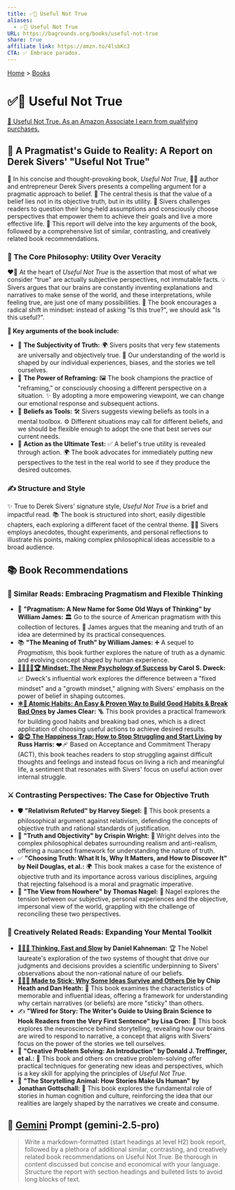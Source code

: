 ```yaml
---
title: ✅🤔 Useful Not True
aliases:
  - ✅🤔 Useful Not True
URL: https://bagrounds.org/books/useful-not-true
share: true
affiliate link: https://amzn.to/4lsbKc3
CTA: ✅ Embrace paradox.
---
```

[Home](../index.md) > [Books](./index.md)  
# ✅🤔 Useful Not True  
[🛒 Useful Not True. As an Amazon Associate I earn from qualifying purchases.](https://amzn.to/4lsbKc3)  
  
## 🧭 A Pragmatist's Guide to Reality: A Report on Derek Sivers' "Useful Not True"  
  
📖 In his concise and thought-provoking book, *Useful Not True*, 👨‍💼 author and entrepreneur Derek Sivers presents a compelling argument for a pragmatic approach to belief. 🔑 The central thesis is that the value of a belief lies not in its objective truth, but in its utility. 🤔 Sivers challenges readers to question their long-held assumptions and consciously choose perspectives that empower them to achieve their goals and live a more effective life. 📝 This report will delve into the key arguments of the book, followed by a comprehensive list of similar, contrasting, and creatively related book recommendations.  
  
### 🧠 The Core Philosophy: Utility Over Veracity  
  
❤️‍🔥 At the heart of *Useful Not True* is the assertion that most of what we consider "true" are actually subjective perspectives, not immutable facts. 💡 Sivers argues that our brains are constantly inventing explanations and narratives to make sense of the world, and these interpretations, while feeling true, are just one of many possibilities. 🔄 The book encourages a radical shift in mindset: instead of asking "Is this true?", we should ask "Is this useful?".  
  
**🔑 Key arguments of the book include:**  
  
* 🤔 **The Subjectivity of Truth:** 🌍 Sivers posits that very few statements are universally and objectively true. 👤 Our understanding of the world is shaped by our individual experiences, biases, and the stories we tell ourselves.  
* 💪 **The Power of Reframing:** 🖼️ The book champions the practice of "reframing," or consciously choosing a different perspective on a situation. ✨ By adopting a more empowering viewpoint, we can change our emotional response and subsequent actions.  
* 🧰 **Beliefs as Tools:** 🛠️ Sivers suggests viewing beliefs as tools in a mental toolbox. ⚙️ Different situations may call for different beliefs, and we should be flexible enough to adopt the one that best serves our current needs.  
* 🚀 **Action as the Ultimate Test:** ✅ A belief's true utility is revealed through action. 🌍 The book advocates for immediately putting new perspectives to the test in the real world to see if they produce the desired outcomes.  
  
### ✍️ Structure and Style  
  
✨ True to Derek Sivers' signature style, *Useful Not True* is a brief and impactful read. 📚 The book is structured into short, easily digestible chapters, each exploring a different facet of the central theme. 👨‍🏫 Sivers employs anecdotes, thought experiments, and personal reflections to illustrate his points, making complex philosophical ideas accessible to a broad audience.  
  
## 📚 Book Recommendations  
  
### 🤝 Similar Reads: Embracing Pragmatism and Flexible Thinking  
  
* 📜 **"Pragmatism: A New Name for Some Old Ways of Thinking" by William James:** 🏛️ Go to the source of American pragmatism with this collection of lectures. 🧠 James argues that the meaning and truth of an idea are determined by its practical consequences.  
* 📚 **"The Meaning of Truth" by William James:** ➕ A sequel to *Pragmatism*, this book further explores the nature of truth as a dynamic and evolving concept shaped by human experience.  
* **[🌱🧘🏼‍♀️🏆 Mindset: The New Psychology of Success](./mindset.md) by Carol S. Dweck:** 📈 Dweck's influential work explores the difference between a "fixed mindset" and a "growth mindset," aligning with Sivers' emphasis on the power of belief in shaping outcomes.  
* **[⚛️🔄 Atomic Habits: An Easy & Proven Way to Build Good Habits & Break Bad Ones](./atomic-habits.md) by James Clear:** 🪜 This book provides a practical framework for building good habits and breaking bad ones, which is a direct application of choosing useful actions to achieve desired results.  
* **[😩😊 The Happiness Trap: How to Stop Struggling and Start Living](./the-happiness-trap-how-to-stop-struggling-and-start-living.md) by Russ Harris:** ❤️‍🩹 Based on Acceptance and Commitment Therapy (ACT), this book teaches readers to stop struggling against difficult thoughts and feelings and instead focus on living a rich and meaningful life, a sentiment that resonates with Sivers' focus on useful action over internal struggle.  
  
### ⚔️ Contrasting Perspectives: The Case for Objective Truth  
  
* 🛡️ **"Relativism Refuted" by Harvey Siegel:** 🚫 This book presents a philosophical argument against relativism, defending the concepts of objective truth and rational standards of justification.  
* 🤔 **"Truth and Objectivity" by Crispin Wright:** 🔬 Wright delves into the complex philosophical debates surrounding realism and anti-realism, offering a nuanced framework for understanding the nature of truth.  
* ✅ **"Choosing Truth: What It Is, Why It Matters, and How to Discover It" by Neil Douglas, et al.:** 🌍 This book makes a case for the existence of objective truth and its importance across various disciplines, arguing that rejecting falsehood is a moral and pragmatic imperative.  
* 🔭 **"The View from Nowhere" by Thomas Nagel:** 👤 Nagel explores the tension between our subjective, personal experiences and the objective, impersonal view of the world, grappling with the challenge of reconciling these two perspectives.  
  
### 🎨 Creatively Related Reads: Expanding Your Mental Toolkit  
  
* **[🤔🐇🐢 Thinking, Fast and Slow](./thinking-fast-and-slow.md) by Daniel Kahneman:** 🏆 The Nobel laureate's exploration of the two systems of thought that drive our judgments and decisions provides a scientific underpinning to Sivers' observations about the non-rational nature of our beliefs.  
* **[🧠🌱💀 Made to Stick: Why Some Ideas Survive and Others Die](./made-to-stick.md) by Chip Heath and Dan Heath:** 📌 This book examines the characteristics of memorable and influential ideas, offering a framework for understanding why certain narratives (or beliefs) are more "sticky" than others.  
* ✍️ **"Wired for Story: The Writer's Guide to Using Brain Science to Hook Readers from the Very First Sentence" by Lisa Cron:** 🧬 This book explores the neuroscience behind storytelling, revealing how our brains are wired to respond to narrative, a concept that aligns with Sivers' focus on the power of the stories we tell ourselves.  
* 🧩 **"Creative Problem Solving: An Introduction" by Donald J. Treffinger, et al.:** 🚀 This book and others on creative problem-solving offer practical techniques for generating new ideas and perspectives, which is a key skill for applying the principles of *Useful Not True*.  
* 🐒 **"The Storytelling Animal: How Stories Make Us Human" by Jonathan Gottschall:** 📖 This book explores the fundamental role of stories in human cognition and culture, reinforcing the idea that our realities are largely shaped by the narratives we create and consume.  
  
## 💬 [Gemini](../software/gemini.md) Prompt (gemini-2.5-pro)  
> Write a markdown-formatted (start headings at level H2) book report, followed by a plethora of additional similar, contrasting, and creatively related book recommendations on Useful Not True. Be thorough in content discussed but concise and economical with your language. Structure the report with section headings and bulleted lists to avoid long blocks of text.